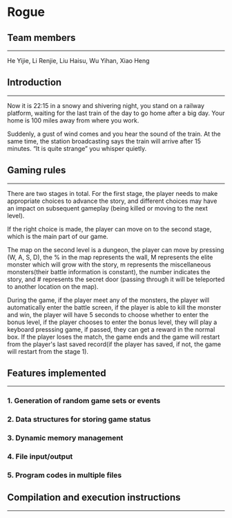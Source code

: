 # Rogue

## Team members

----------------

He Yijie, Li Renjie, Liu Haisu, Wu Yihan, Xiao Heng

## Introduction

-----------------

Now it is 22:15 in a snowy and shivering night, you stand on a railway platform, waiting for the last train of the day to go home after a big day. Your home is 100 miles away from where you work.

Suddenly, a gust of wind comes and you hear the sound of the train. At the same time, the station broadcasting says the train will arrive after 15 minutes. “It is quite strange” you whisper quietly.

## Gaming rules

-----------------

There are two stages in total. For the first stage, the player needs to make appropriate choices to advance the story, and different choices may have an impact on subsequent gameplay (being killed or moving to the next level). 

If the right choice is made, the player can move on to the second stage, which is the main part of our game.

The map on the second level is a dungeon, the player can move by pressing (W, A, S, D), the % in the map represents the wall, M represents the elite monster which will grow with the story, m represents the miscellaneous monsters(their battle information is constant), the number indicates the story, and # represents the secret door (passing through it will be teleported to another location on the map). 

During the game, if the player meet any of the monsters, the player will automatically enter the battle screen, if the player is able to kill the monster and win, the player will have 5 seconds to choose whether to enter the bonus level, if the player chooses to enter the bonus level, they will play a keyboard presssing game, if passed, they can get a reward in the normal box. If the player loses the match, the game ends and the game will restart from the player's last saved record(if the player has saved, if not, the game will restart from the stage 1).

## Features implemented

-------------------

### 1. Generation of random game sets or events



### 2. Data structures for storing game status



### 3. Dynamic memory management



### 4. File input/output



### 5. Program codes in multiple files



## Compilation and execution instructions

--------------------


